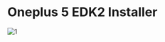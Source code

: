 # Oneplus 5 EDK2 Installer 
![1](https://user-images.githubusercontent.com/25620235/208266534-e80d4dd8-8fbb-4f87-b21c-48f3e8a6685e.png)
